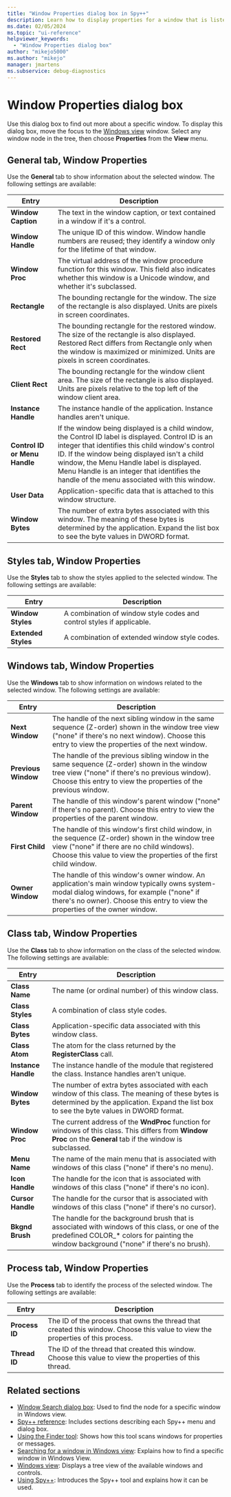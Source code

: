 ```yaml
---
title: "Window Properties dialog box in Spy++"
description: Learn how to display properties for a window that is listed in Windows view. This article has links to other articles that document the properties.
ms.date: 02/05/2024
ms.topic: "ui-reference"
helpviewer_keywords:
  - "Window Properties dialog box"
author: "mikejo5000"
ms.author: "mikejo"
manager: jmartens
ms.subservice: debug-diagnostics
---
```


# Window Properties dialog box

Use this dialog box to find out more about a specific window. To display this dialog box, move the focus to the [Windows view](windows-view.md) window. Select any window node in the tree, then choose **Properties** from the **View** menu.

## General tab, Window Properties

Use the **General** tab to show information about the selected window. The following settings are available:

|Entry|Description|
|-----------|-----------------|
|**Window Caption**|The text in the window caption, or text contained in a window if it's a control.|
|**Window Handle**|The unique ID of this window. Window handle numbers are reused; they identify a window only for the lifetime of that window.|
|**Window Proc**|The virtual address of the window procedure function for this window. This field also indicates whether this window is a Unicode window, and whether it's subclassed.|
|**Rectangle**|The bounding rectangle for the window. The size of the rectangle is also displayed. Units are pixels in screen coordinates.|
|**Restored Rect**|The bounding rectangle for the restored window. The size of the rectangle is also displayed. Restored Rect differs from Rectangle only when the window is maximized or minimized. Units are pixels in screen coordinates.|
|**Client Rect**|The bounding rectangle for the window client area. The size of the rectangle is also displayed. Units are pixels relative to the top left of the window client area.|
|**Instance Handle**|The instance handle of the application. Instance handles aren't unique.|
|**Control ID or Menu Handle**|If the window being displayed is a child window, the Control ID label is displayed. Control ID is an integer that identifies this child window's control ID. If the window being displayed isn't a child window, the Menu Handle label is displayed. Menu Handle is an integer that identifies the handle of the menu associated with this window.|
|**User Data**|Application-specific data that is attached to this window structure.|
|**Window Bytes**|The number of extra bytes associated with this window. The meaning of these bytes is determined by the application. Expand the list box to see the byte values in DWORD format.|

## Styles tab, Window Properties

Use the **Styles** tab to show the styles applied to the selected window. The following settings are available:

|Entry|Description|
|-----------|-----------------|
|**Window Styles**|A combination of window style codes and control styles if applicable.|
|**Extended Styles**|A combination of extended window style codes.|

## Windows tab, Window Properties

Use the **Windows** tab to show information on windows related to the selected window. The following settings are available:

|Entry|Description|
|-----------|-----------------|
|**Next Window**|The handle of the next sibling window in the same sequence (Z-order) shown in the window tree view ("none" if there's no next window). Choose this entry to view the properties of the next window.|
|**Previous Window**|The handle of the previous sibling window in the same sequence (Z-order) shown in the window tree view ("none" if there's no previous window). Choose this entry to view the properties of the previous window.|
|**Parent Window**|The handle of this window's parent window ("none" if there's no parent). Choose this entry to view the properties of the parent window.|
|**First Child**|The handle of this window's first child window, in the sequence (Z-order) shown in the window tree view ("none" if there are no child windows). Choose this value to view the properties of the first child window.|
|**Owner Window**|The handle of this window's owner window. An application's main window typically owns system-modal dialog windows, for example ("none" if there's no owner). Choose this entry to view the properties of the owner window.|

## Class tab, Window Properties

Use the **Class** tab to show information on the class of the selected window. The following settings are available:

|Entry|Description|
|-----------|-----------------|
|**Class Name**|The name (or ordinal number) of this window class.|
|**Class Styles**|A combination of class style codes.|
|**Class Bytes**|Application-specific data associated with this window class.|
|**Class Atom**|The atom for the class returned by the **RegisterClass** call.|
|**Instance Handle**|The instance handle of the module that registered the class. Instance handles aren't unique.|
|**Window Bytes**|The number of extra bytes associated with each window of this class. The meaning of these bytes is determined by the application. Expand the list box to see the byte values in DWORD format.|
|**Window Proc**|The current address of the **WndProc** function for windows of this class. This differs from **Window Proc** on the **General** tab if the window is subclassed.|
|**Menu Name**|The name of the main menu that is associated with windows of this class ("none" if there's no menu).|
|**Icon Handle**|The handle for the icon that is associated with windows of this class ("none" if there's no icon).|
|**Cursor Handle**|The handle for the cursor that is associated with windows of this class ("none" if there's no cursor).|
|**Bkgnd Brush**|The handle for the background brush that is associated with windows of this class, or one of the predefined COLOR_* colors for painting the window background ("none" if there's no brush).|

## Process tab, Window Properties

Use the **Process** tab to identify the process of the selected window. The following settings are available:

|Entry|Description|
|-----------|-----------------|
|**Process ID**|The ID of the process that owns the thread that created this window. Choose this value to view the properties of this process.|
|**Thread ID**|The ID of the thread that created this window. Choose this value to view the properties of this thread.|

## Related sections

- [Window Search dialog box](search-tools-for-spy-increment-views.md#window-search): Used to find the node for a specific window in Windows view.
- [Spy++ reference](spy-increment-reference.md): Includes sections describing each Spy++ menu and dialog box.
- [Using the Finder tool](how-to-use-windows-view.md#use-the-finder-tool): Shows how this tool scans windows for properties or messages.
- [Searching for a window in Windows view](how-to-use-windows-view.md#search-for-a-window-in-windows-view): Explains how to find a specific window in Windows View.
- [Windows view](windows-view.md): Displays a tree view of the available windows and controls.
- [Using Spy++](using-spy-increment.md): Introduces the Spy++ tool and explains how it can be used.